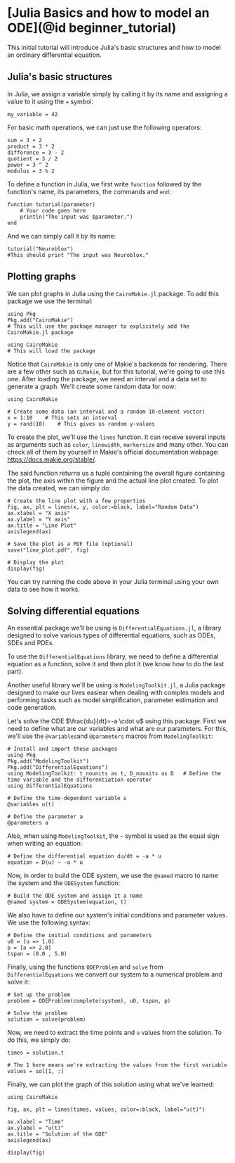 # [Julia Basics and how to model an ODE](@id beginner_tutorial)

This initial tutorial will introduce Julia's basic structures and how to model an ordinary differential equation.

## Julia's basic structures

In Julia, we assign a variable simply by calling it by its name and assigning a value to it using the `=` symbol:

```@example beginner_tutorial
my_variable = 42
```

For basic math operations, we can just use the following operators:

```@example beginner_tutorial
sum = 3 + 2
product = 3 * 2
difference = 3 - 2
quotient = 3 / 2
power = 3 ^ 2 
modulus = 3 % 2
```

To define a function in Julia, we first write `function` followed by the function's name, its parameters, the commands and `end`:

```@example beginner_tutorial
function tutorial(parameter)
    # Your code goes here
    println("The input was $parameter.")
end
```

And we can simply call it by its name:
 
```@example beginner_tutorial
tutorial("Neuroblox")
#This should print "The input was Neuroblox."
```

## Plotting graphs

We can plot graphs in Julia using the `CairoMakie.jl` package. To add this package we use the terminal:

```@example beginner_tutorial
using Pkg
Pkg.add("CairoMakie")
# This will use the package manager to explicitely add the CairoMakie.jl package

using CairoMakie
# This will load the package
```

Notice that `CairoMakie` is only one of Makie's backends for rendering. There are a few other such as `GLMakie`, but for this tutorial, we're going to use this one. After loading the package, we need an interval and a data set to generate a graph. We'll create some random data for now:

```@example beginner_tutorial
using CairoMakie

# Create some data (an interval and a random 10-element vector)
x = 1:10    # This sets an interval
y = rand(10)    # This gives us random y-values
```

To create the plot, we'll use the `lines` function. It can receive several inputs as arguments such as `color`, `linewidth`, `markersize` and many other. You can check all of them by yourself in Makie's official documentation webpage: https://docs.makie.org/stable/.

The said function returns us a tuple containing the overall figure containing the plot, the axis within the figure and the actual line plot created. To plot the data created, we can simply do:

```@example beginner_tutorial
# Create the line plot with a few properties
fig, ax, plt = lines(x, y, color:=black, label="Random Data")
ax.xlabel = "X axis"
ax.ylabel = "Y axis"
ax.title = "Line Plot"
axislegend(ax)

# Save the plot as a PDF file (optional)
save("line_plot.pdf", fig)

# Display the plot
display(fig)
```

You can try running the code above in your Julia terminal using your own data to see how it works.

## Solving differential equations

An essential package we'll be using is `DifferentialEquations.jl`, a library designed to solve various types of differential equations, such as ODEs, SDEs and PDEs.

To use the `DifferentialEquations` library, we need to define a differential equation as a function, solve it and then plot it (we know how to do the last part).

Another useful library we'll be using is `ModelingToolkit.jl`, a Julia package designed to make our lives easiear when dealing with complex models and performing tasks such as model simplification, parameter estimation and code generation.

Let's solve the ODE $\frac{du}{dt}=-a \cdot u$  using this package. First we need to define what are our variables and what are our parameters. For this, we'll use the `@variables`and `@parameters` macros from `ModelingToolkit`:

```@example beginner_tutorial
# Install and import these packages
using Pkg
Pkg.add("ModelingToolkit")
Pkg.add("DifferentialEquations")
using ModelingToolkit: t_nounits as t, D_nounits as D   # Define the time variable and the differentiation operator
using DifferentialEquations

# Define the time-dependent variable u
@variables u(t)

# Define the parameter a
@parameters a
```

Also, when using `ModelingToolkit`, the `~` symbol is used as the equal sign when writing an equation:

```@example beginner_tutorial
# Define the differential equation du/dt = -a * u
equation = D(u) ~ -a * u
```

Now, in order to build the ODE system, we use the `@named` macro to name the system and the `ODESystem` function:

```@example beginner_tutorial
# Build the ODE system and assign it a name
@named system = ODESystem(equation, t)
```

We also have to define our system's initial conditions and parameter values. We use the following syntax:

```@example beginner_tutorial
# Define the initial conditions and parameters
u0 = [u => 1.0]
p = [a => 2.0]
tspan = (0.0 , 5.0)
```

Finally, using the functions `ODEProblem` and `solve` from `DifferentialEquations` we convert our system to a numerical problem and solve it:

```@example beginner_tutorial
# Set up the problem
problem = ODEProblem(complete(system), u0, tspan, p)

# Solve the problem
solution = solve(problem)
```

Now, we need to extract the time points and `u` values from the solution. To do this, we simply do:

```@example beginner_tutorial
times = solution.t

# The 1 here means we're extracting the values from the first variable 
values = sol[1, :]  
```

Finally, we can plot the graph of this solution using what we've learned:

```@example beginner_tutorial
using CairoMakie

fig, ax, plt = lines(times, values, color=:black, label="u(t)")

ax.xlabel = "Time"
ax.ylabel = "u(t)"
ax.title = "Solution of the ODE"
axislegend(ax)

display(fig)
```